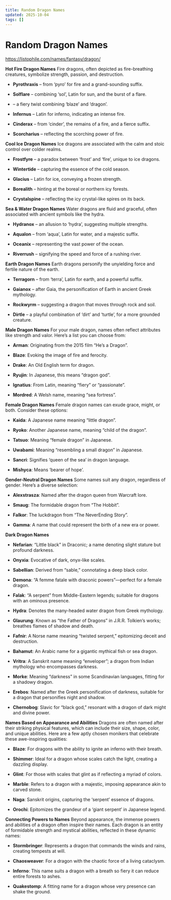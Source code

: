 ```yaml
---
title: Random Dragon Names
updated: 2025-10-04
tags: []
---
```


# Random Dragon Names

https://listophile.com/names/fantasy/dragon/

**Hot Fire Dragon Names**
Fire dragons, often depicted as fire-breathing creatures, symbolize strength, passion, and destruction.

* **Pyrothraxis** – from ‘pyro’ for fire and a grand-sounding suffix.

* **Solflare** – combining ‘sol’, Latin for sun, and the burst of a flare.

* – a fiery twist combining ‘blaze’ and ‘dragon’.

* **Infernus** – Latin for inferno, indicating an intense fire.

* **Cinderax** – from ‘cinder’, the remains of a fire, and a fierce suffix.

* **Scorcharius** – reflecting the scorching power of fire.

**Cool Ice Dragon Names**
Ice dragons are associated with the calm and stoic control over colder realms.

* **Frostfyre** – a paradox between ‘frost’ and ‘fire’, unique to ice dragons.

* **Wintertide** – capturing the essence of the cold season.

* **Glacius** – Latin for ice, conveying a frozen strength.

* **Borealith** – hinting at the boreal or northern icy forests.

* **Crystalspine** – reflecting the icy crystal-like spires on its back.

**Sea & Water Dragon Names**
Water dragons are fluid and graceful, often associated with ancient symbols like the hydra.

* **Hydranox** – an allusion to ‘hydra’, suggesting multiple strengths.

* **Aqualon** – from ‘aqua’, Latin for water, and a majestic suffix.

* **Oceanix** – representing the vast power of the ocean.

* **Riverrush** – signifying the speed and force of a rushing river.

**Earth Dragon Names**
Earth dragons personify the unyielding force and fertile nature of the earth.

* **Terragorn** – from ‘terra’, Latin for earth, and a powerful suffix.

* **Gaianox** – after Gaia, the personification of Earth in ancient Greek mythology.

* **Rockwyrm** – suggesting a dragon that moves through rock and soil.

* **Dirtle** – a playful combination of ‘dirt’ and ‘turtle’, for a more grounded creature.

**Male Dragon Names**
For your male dragon, names often reflect attributes like strength and valor. Here’s a list you can choose from:

* **Arman**: Originating from the 2015 film “He’s a Dragon”.

* **Blaze**: Evoking the image of fire and ferocity.

* **Drake**: An Old English term for dragon.

* **Ryujin**: In Japanese, this means “dragon god”.

* **Ignatius**: From Latin, meaning “fiery” or “passionate”.

* **Mordred**: A Welsh name, meaning “sea fortress”.

**Female Dragon Names**
Female dragon names can exude grace, might, or both. Consider these options:

* **Kaida**: A Japanese name meaning “little dragon”.

* **Ryoko**: Another Japanese name, meaning “child of the dragon”.

* **Tatsuo**: Meaning “female dragon” in Japanese.

* **Uwabami**: Meaning “resembling a small dragon” in Japanese.

* **Sancri**: Signifies ‘queen of the sea’ in dragon language.

* **Mishyca**: Means ‘bearer of hope’.

**Gender-Neutral Dragon Names**
Some names suit any dragon, regardless of gender. Here’s a diverse selection:

* **Alexstrasza**: Named after the dragon queen from Warcraft lore.

* **Smaug**: The formidable dragon from “The Hobbit”.

* **Falkor**: The luckdragon from “The NeverEnding Story”.

* **Gamma**: A name that could represent the birth of a new era or power.

**Dark Dragon Names**

* **Nefarian**: “Little black” in Draconic; a name denoting slight stature but profound darkness.

* **Onyxia**: Evocative of dark, onyx-like scales.

* **Sabellian**: Derived from “sable,” connotating a deep black color.

* **Demona**: “A femme fatale with draconic powers”—perfect for a female dragon.

* **Falak**: “A serpent” from Middle-Eastern legends; suitable for dragons with an ominous presence.

* **Hydra**: Denotes the many-headed water dragon from Greek mythology.

* **Glaurung**: Known as “the Father of Dragons” in J.R.R. Tolkien’s works; breathes flames of shadow and death.

* **Fafnir**: A Norse name meaning “twisted serpent,” epitomizing deceit and destruction.

* **Bahamut**: An Arabic name for a gigantic mythical fish or sea dragon.

* **Vritra**: A Sanskrit name meaning “enveloper”; a dragon from Indian mythology who encompasses darkness.

* **Morke**: Meaning “darkness” in some Scandinavian languages, fitting for a shadowy dragon.

* **Erebos**: Named after the Greek personification of darkness, suitable for a dragon that personifies night and shadow.

* **Chernobog**: Slavic for “black god,” resonant with a dragon of dark might and divine power.

**Names Based on Appearance and Abilities**
Dragons are often named after their striking physical features, which can include their size, shape, color, and unique abilities. Here are a few aptly chosen monikers that celebrate these awe-inspiring qualities:

* **Blaze**: For dragons with the ability to ignite an inferno with their breath.

* **Shimmer**: Ideal for a dragon whose scales catch the light, creating a dazzling display.

* **Glint**: For those with scales that glint as if reflecting a myriad of colors.

* **Marble**: Refers to a dragon with a majestic, imposing appearance akin to carved stone.

* **Naga**: Sanskrit origins, capturing the ‘serpent’ essence of dragons.

* **Orochi**: Epitomizes the grandeur of a ‘giant serpent’ in Japanese legend.

**Connecting Powers to Names**
Beyond appearance, the immense powers and abilities of a dragon often inspire their names. Each dragon is an entity of formidable strength and mystical abilities, reflected in these dynamic names:

* **Stormbringer**: Represents a dragon that commands the winds and rains, creating tempests at will.

* **Chaosweaver**: For a dragon with the chaotic force of a living cataclysm.

* **Inferno**: This name suits a dragon with a breath so fiery it can reduce entire forests to ashes.

* **Quakestomp**: A fitting name for a dragon whose very presence can shake the ground.


